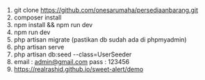 1. git clone https://github.com/onesarumaha/persediaanbarang.git
2. composer install
3. npm install && npm run dev
4. npm run dev
5. php artisan migrate (pastikan db sudah ada di phpmyadmin)
6. php artisan serve
7. php artisan db:seed --class=UserSeeder
8. email : admin@gmail.com
    pass : 123456
9. https://realrashid.github.io/sweet-alert/demo 